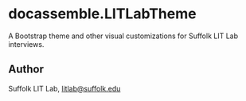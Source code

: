 # docassemble.LITLabTheme

A Bootstrap theme and other visual customizations for Suffolk LIT Lab interviews.

## Author

Suffolk LIT Lab, litlab@suffolk.edu